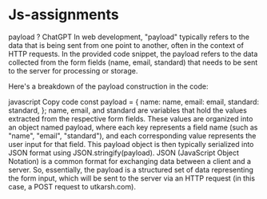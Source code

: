 # Js-assignments

payload ?
ChatGPT
In web development, "payload" typically refers to the data that is being sent from one point to another, often in the context of HTTP requests. In the provided code snippet, the payload refers to the data collected from the form fields (name, email, standard) that needs to be sent to the server for processing or storage.

Here's a breakdown of the payload construction in the code:

javascript
Copy code
const payload = {
  name: name,
  email: email,
  standard: standard,
};
name, email, and standard are variables that hold the values extracted from the respective form fields.
These values are organized into an object named payload, where each key represents a field name (such as "name", "email", "standard"), and each corresponding value represents the user input for that field.
This payload object is then typically serialized into JSON format using JSON.stringify(payload). JSON (JavaScript Object Notation) is a common format for exchanging data between a client and a server.
So, essentially, the payload is a structured set of data representing the form input, which will be sent to the server via an HTTP request (in this case, a POST request to utkarsh.com).
